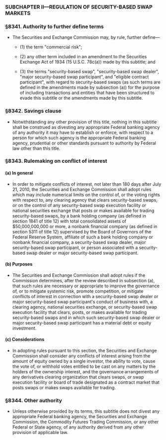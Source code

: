 ### SUBCHAPTER II—REGULATION OF SECURITY-BASED SWAP MARKETS

### §8341. Authority to further define terms
* The Securities and Exchange Commission may, by rule, further define—

  * (1) the term "commercial risk";

  * (2) any other term included in an amendment to the Securities Exchange Act of 1934 (15 U.S.C. 78c(a)) made by this subtitle; and

  * (3) the terms "security-based swap", "security-based swap dealer", "major security-based swap participant", and "eligible contract participant", with regard to security-based swaps (as such terms are defined in the amendments made by subsection (a)) for the purpose of including transactions and entities that have been structured to evade this subtitle or the amendments made by this subtitle.

### §8342. Savings clause
* Notwithstanding any other provision of this title, nothing in this subtitle shall be construed as divesting any appropriate Federal banking agency of any authority it may have to establish or enforce, with respect to a person for which such agency is the appropriate Federal banking agency, prudential or other standards pursuant to authority by Federal law other than this title.

### §8343. Rulemaking on conflict of interest
#### (a) In general
* In order to mitigate conflicts of interest, not later than 180 days after July 21, 2010, the Securities and Exchange Commission shall adopt rules which may include numerical limits on the control of, or the voting rights with respect to, any clearing agency that clears security-based swaps, or on the control of any security-based swap execution facility or national securities exchange that posts or makes available for trading security-based swaps, by a bank holding company (as defined in section 1841 of title 12) with total consolidated assets of $50,000,000,000 or more, a nonbank financial company (as defined in section 5311 of title 12) supervised by the Board of Governors of the Federal Reserve System, affiliate of such a bank holding company or nonbank financial company, a security-based swap dealer, major security-based swap participant, or person associated with a security-based swap dealer or major security-based swap participant.

#### (b) Purposes
* The Securities and Exchange Commission shall adopt rules if the Commission determines, after the review described in subsection (a), that such rules are necessary or appropriate to improve the governance of, or to mitigate systemic risk, promote competition, or mitigate conflicts of interest in connection with a security-based swap dealer or major security-based swap participant's conduct of business with, a clearing agency, national securities exchange, or security-based swap execution facility that clears, posts, or makes available for trading security-based swaps and in which such security-based swap dealer or major security-based swap participant has a material debt or equity investment.

#### (c) Considerations
* In adopting rules pursuant to this section, the Securities and Exchange Commission shall consider any conflicts of interest arising from the amount of equity owned by a single investor, the ability to vote, cause the vote of, or withhold votes entitled to be cast on any matters by the holders of the ownership interest, and the governance arrangements of any derivatives clearing organization that clears swaps, or swap execution facility or board of trade designated as a contract market that posts swaps or makes swaps available for trading.

### §8344. Other authority
* Unless otherwise provided by its terms, this subtitle does not divest any appropriate Federal banking agency, the Securities and Exchange Commission, the Commodity Futures Trading Commission, or any other Federal or State agency, of any authority derived from any other provision of applicable law.